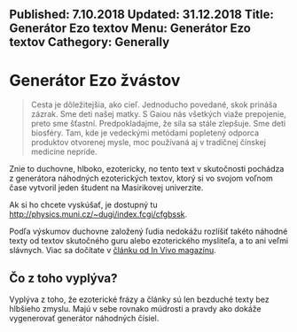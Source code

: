 Published: 7.10.2018
Updated: 31.12.2018
Title: Generátor Ezo textov
Menu: Generátor Ezo textov
Cathegory: Generally
---
# Generátor Ezo žvástov
> Cesta je dôležitejšia, ako cieľ. Jednoducho povedané, skok prináša zázrak. Sme deti našej matky. S Gaiou nás všetkých viaže prepojenie, preto sme šťastní. Predpokladajme, že sila sa stále zlepšuje. Sme deti biosféry. Tam, kde je vedeckými metódami popletený odporca produktov otvorenej mysle, moc používaná aj v tradičnej čínskej medicíne nepríde.

Znie to duchovne, hlboko, ezotericky, no tento text v skutočnosti pochádza z generátora náhodných ezoterických textov,
ktorý si vo svojom voľnom čase vytvoril jeden študent na Masirikovej univerzite.

Ak si ho chcete vyskúšať, je dostupný tu <http://physics.muni.cz/~dugi/index.fcgi/cfgbssk>.

Podľa výskumov duchovne založený ľudia nedokážu rozlíšiť takéto náhodné texty od textov skutočného 
guru alebo ezoterického mysliteľa, a to ani veľmi slávnych. Viac sa dočítate v
[článku od In Vivo magazínu](https://invivomagazin.sk/hlasky-ezoterickeho-gurua-deepaka-chopru-su-neodlisitelne-od-nahodne-generovanych-nezmyslov_392.html).

## Čo z toho vyplýva?
Vyplýva z toho, že ezoterické frázy a články sú len bezduché texty bez hlbšieho zmyslu.
Majú v sebe rovnako múdrosti a pravdy ako dokáže vygenerovať generátor náhodných čísiel.
